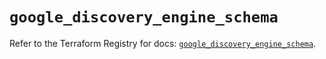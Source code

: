 # `google_discovery_engine_schema`

Refer to the Terraform Registry for docs: [`google_discovery_engine_schema`](https://registry.terraform.io/providers/hashicorp/google/6.41.0/docs/resources/discovery_engine_schema).
